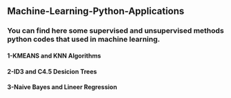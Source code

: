 ## Machine-Learning-Python-Applications
### You can find here  some supervised and unsupervised methods python codes that used in machine learning.

#### 1-KMEANS and KNN Algorithms
#### 2-ID3 and C4.5 Desicion Trees
#### 3-Naive Bayes and Lineer Regression

